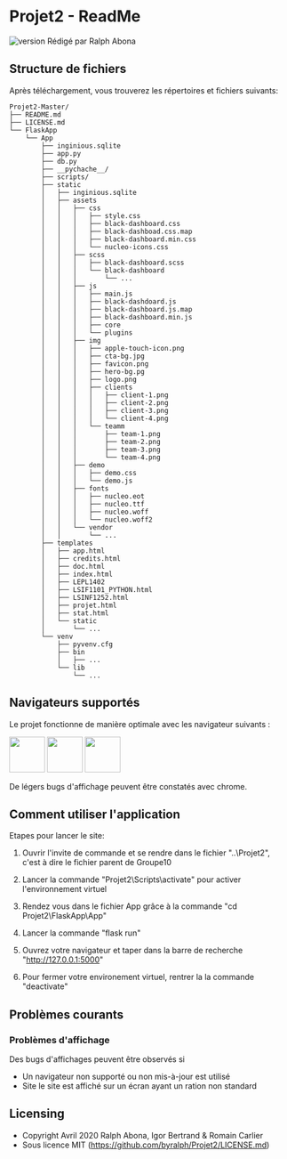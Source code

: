 # Projet2 - ReadMe
 ![version](https://img.shields.io/badge/version-2.0.0-blue.svg) 
Rédigé par Ralph Abona

## Structure de fichiers
Après téléchargement, vous trouverez les répertoires et fichiers suivants:
```
Projet2-Master/
├── README.md
├── LICENSE.md
└── FlaskApp
    └── App
        ├── inginious.sqlite
        ├── app.py
        ├── db.py
        ├── __pychache__/
        ├── scripts/
        ├── static
        │   ├── inginious.sqlite
        │   ├── assets
        │   │   ├── css
        │   │   │   ├── style.css
        │   │   │   ├── black-dashboard.css
        │   │   │   ├── black-dashboad.css.map
        │   │   │   ├── black-dashboard.min.css
        │   │   │   └── nucleo-icons.css
        │   │   ├── scss
        │   │   │   ├── black-dashboard.scss
        │   │   │   └── black-dashboard
        │   │   │       └── ...
        │   │   ├── js
        │   │   │   ├── main.js
        │   │   │   ├── black-dashdoard.js
        │   │   │   ├── black-dashboard.js.map
        │   │   │   ├── black-dashboard.min.js
        │   │   │   ├── core
        │   │   │   └── plugins
        │   │   ├── img
        │   │   │   ├── apple-touch-icon.png
        │   │   │   ├── cta-bg.jpg
        │   │   │   ├── favicon.png
        │   │   │   ├── hero-bg.pg
        │   │   │   ├── logo.png
        │   │   │   ├── clients
        │   │   │   │   ├── client-1.png
        │   │   │   │   ├── client-2.png
        │   │   │   │   ├── client-3.png
        │   │   │   │   └── client-4.png
        │   │   │   └── teamm
        │   │   │       ├── team-1.png
        │   │   │       ├── team-2.png
        │   │   │       ├── team-3.png
        │   │   │       └── team-4.png
        │   │   ├── demo
        │   │   │   ├── demo.css
        │   │   │   └── demo.js
        │   │   ├── fonts
        │   │   │   ├── nucleo.eot
        │   │   │   ├── nucleo.ttf
        │   │   │   ├── nucleo.woff
        │   │   │   └── nucleo.woff2
        │   │   └── vendor
        │   │       └── ...
        ├── templates
        │   ├── app.html
        │   ├── credits.html
        │   ├── doc.html
        │   ├── index.html
        │   ├── LEPL1402
        │   ├── LSIF1101_PYTHON.html
        │   ├── LSINF1252.html
        │   ├── projet.html
        │   ├── stat.html
        │   └── static
        │       └── ...
        └── venv
            ├── pyvenv.cfg
            ├── bin
            │   ├── ...
            └── lib
                └── ...
```

## Navigateurs supportés

Le projet fonctionne de manière optimale avec les navigateur suivants :

<img src="https://s3.amazonaws.com/creativetim_bucket/github/browser/chrome.png" width="64" height="64"> <img src="https://s3.amazonaws.com/creativetim_bucket/github/browser/firefox.png" width="64" height="64">  <img src="https://s3.amazonaws.com/creativetim_bucket/github/browser/safari.png" width="64" height="64">

De légers bugs d'affichage peuvent être constatés avec chrome.

## Comment utiliser l'application

Etapes pour lancer le site:

1) Ouvrir l'invite de commande et se rendre dans le fichier "..\Projet2", c'est à dire le fichier parent de Groupe10

2) Lancer la commande "Projet2\Scripts\activate" pour activer l'environnement virtuel

3) Rendez vous dans le fichier App grâce à la commande "cd Projet2\FlaskApp\App"

4) Lancer la commande "flask run"

5) Ouvrez votre navigateur et taper dans la barre de recherche "http://127.0.0.1:5000"

6) Pour fermer votre environement virtuel, rentrer la la commande "deactivate"

## Problèmes courants

### Problèmes d'affichage
Des bugs d'affichages peuvent être observés si 
- Un navigateur non supporté ou non mis-à-jour est utilisé
- Site le site est affiché sur un écran ayant un ration non standard 

## Licensing

- Copyright Avril 2020 Ralph Abona, Igor Bertrand & Romain Carlier
- Sous licence MIT (https://github.com/byralph/Projet2/LICENSE.md)

